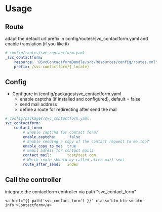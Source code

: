 # Usage

## Route
adapt the default url prefix in config/routes/svc_contactform.yaml and enable translation (if you like it)

```yaml
# config/routes/svc_contactform.yaml
_svc_contactform:
    resource: '@SvcContactformBundle/src/Resources/config/routes.xml'
    prefix: /svc-contactform/{_locale}
```

## Config

* Configure in /config/packages/svc_contactform.yaml
  * enable captcha (if installed and configured), default = false
  * send mail address
  * define a route for redirecting after send the mail


```yaml
# config/packages/svc_contactform.yaml
svc_contactform:
    contact_form:
        # Enable captcha for contact form?
        enable_captcha:      false
        # Enable sending a copy of the contact request to me too?
        enable_copy_to_me:  true
        # Email adress for contact mails
        contact_mail:       test@test.com
        # Which route should by called after mail sent
        route_after_send:   index
```

## Call the controller
integrate the contactform controller via path "svc_contact_form"

```twig
<a href="{{ path('svc_contact_form') }}" class='btn btn-sm btn-info'>Contactform</a>
```